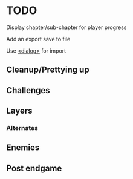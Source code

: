 # TODO #

Display chapter/sub-chapter for player progress

Add an export save to file

Use [\<dialog\>](https://developer.mozilla.org/en-US/docs/Web/HTML/Element/dialog) for import

## Cleanup/Prettying up ##

## Challenges ##

## Layers ##

### Alternates ###

## Enemies ##

## Post endgame ##
